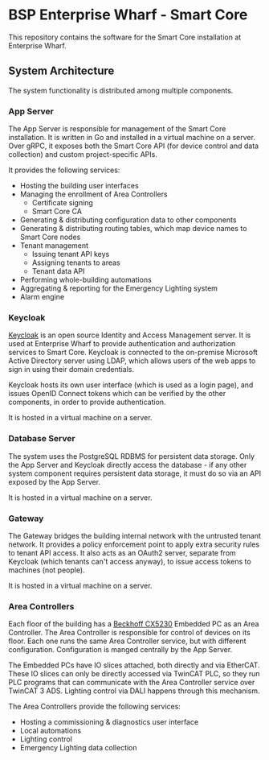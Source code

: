 BSP Enterprise Wharf - Smart Core
=================================

This repository contains the software for the Smart Core installation at Enterprise Wharf. 

## System Architecture
The system functionality is distributed among multiple components.

### App Server
The App Server is responsible for management of the Smart Core installation. It is written in Go and installed in a
virtual machine on a server. Over gRPC, it exposes both the Smart Core API (for device control and data collection) and
custom project-specific APIs.

It provides the following services:
  - Hosting the building user interfaces
  - Managing the enrollment of Area Controllers
    - Certificate signing
    - Smart Core CA
  - Generating & distributing configuration data to other components
  - Generating & distributing routing tables, which map device names to Smart Core nodes
  - Tenant management
    - Issuing tenant API keys
    - Assigning tenants to areas
    - Tenant data API
  - Performing whole-building automations
  - Aggregating & reporting for the Emergency Lighting system
  - Alarm engine

### Keycloak
[Keycloak](https://www.keycloak.org/) is an open source Identity and Access Management server.
It is used at Enterprise Wharf to provide authentication and authorization services to Smart Core.
Keycloak is connected to the on-premise Microsoft Active Directory server using LDAP, which allows users of the web
apps to sign in using their domain credentials.

Keycloak hosts its own user interface (which is used as a login page), and issues OpenID Connect tokens which can be
verified by the other components, in order to provide authentication.

It is hosted in a virtual machine on a server.

### Database Server
The system uses the PostgreSQL RDBMS for persistent data storage.
Only the App Server and Keycloak directly access the database - if any other system component requires persistent data
storage, it must do so via an API exposed by the App Server.

It is hosted in a virtual machine on a server.

### Gateway
The Gateway bridges the building internal network with the untrusted tenant network. It provides a policy enforcement
point to apply extra security rules to tenant API access. It also acts as an OAuth2 server, separate from Keycloak
(which tenants can't access anyway), to issue access tokens to machines (not people).

It is hosted in a virtual machine on a server.

### Area Controllers
Each floor of the building has a [Beckhoff CX5230](https://www.beckhoff.com/en-gb/products/ipc/embedded-pcs/cx5200-intel-atom-x/cx5230.html) 
Embedded PC as an Area Controller. The Area Controller is responsible for control of devices on its floor. Each one runs
the same Area Controller service, but with different configuration. Configuration is manged centrally by the App Server.

The Embedded PCs have IO slices attached, both directly and via EtherCAT. These IO slices can only be directly accessed
via TwinCAT PLC, so they run PLC programs that can communicate with the Area Controller service over TwinCAT 3 ADS.
Lighting control via DALI happens through this mechanism.

The Area Controllers provide the following services:
  - Hosting a commissioning & diagnostics user interface
  - Local automations
  - Lighting control
  - Emergency Lighting data collection